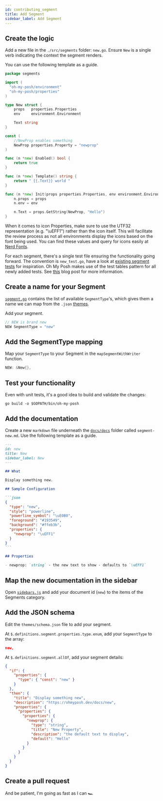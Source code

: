 ```yaml
---
id: contributing_segment
title: Add Segment
sidebar_label: Add Segment
---
```


## Create the logic

Add a new file in the `./src/segments` folder: `new.go`.
Ensure `New` is a single verb indicating the context the segment renders.

You can use the following template as a guide.

```go
package segments

import (
  "oh-my-posh/environment"
  "oh-my-posh/properties"
)

type New struct {
    props   properties.Properties
    env     environment.Environment

    Text string
}

const (
    //NewProp enables something
    NewProp properties.Property = "newprop"
)

func (n *new) Enabled() bool {
    return true
}

func (n *new) Template() string {
    return " {{.Text}} world "
}

func (n *new) Init(props properties.Properties, env environment.Environment) {
    n.props = props
    n.env = env

    n.Text = props.GetString(NewProp, "Hello")
}
```

When it comes to icon Properties, make sure to use the UTF32 representation (e.g. "\uEFF1") rather than the icon itself.
This will facilitate the review process as not all environments display the icons based on the font being used.
You can find these values and query for icons easily at [Nerd Fonts][nf-icons].

For each segment, there's a single test file ensuring the functionality going forward. The convention
is `new_test.go`, have a look at [existing segment tests][tests] for inspiration. Oh My Posh makes
use of the test tables pattern for all newly added tests. See [this][tables] blog post for more information.

## Create a name for your Segment

[`segment.go`][segment-go] contains the list of available `SegmentType`'s, which gives them a name we can map from the
`.json` [themes][themes].

Add your segment.

```go
// NEW is brand new
NEW SegmentType = "new"
```

## Add the SegmentType mapping

Map your `SegmentType` to your Segment in the `mapSegmentWithWriter` function.

```go
NEW: &New{},
```

## Test your functionality

Even with unit tests, it's a good idea to build and validate the changes:

```shell
go build -o $GOPATH/bin/oh-my-posh
```

## Add the documentation

Create a new `markdown` file underneath the [`docs/docs`][docs] folder called `segment-new.md`.
Use the following template as a guide.

````markdown
---
id: new
title: New
sidebar_label: New
---

## What

Display something new.

## Sample Configuration

```json
{
  "type": "new",
  "style": "powerline",
  "powerline_symbol": "\uE0B0",
  "foreground": "#193549",
  "background": "#ffeb3b",
  "properties": {
    "newprop": "\uEFF1"
  }
}
```

## Properties

- newprop: `string` - the new text to show - defaults to `\uEFF1`
````

## Map the new documentation in the sidebar

Open [`sidebars.js`][sidebars] and add your document id (`new`) to the items of the Segments category.

## Add the JSON schema

Edit the `themes/schema.json` file to add your segment.

At `$.definitions.segment.properties.type.enum`, add your `SegmentType` to the array:

```json
new,
```

At `$.definitions.segment.allOf`, add your segment details:

```json
{
  "if": {
    "properties": {
      "type": { "const": "new" }
    }
  },
  "then": {
    "title": "Display something new",
    "description": "https://ohmyposh.dev/docs/new",
    "properties": {
      "properties": {
        "properties": {
          "newprop": {
            "type": "string",
            "title": "New Property",
            "description": "the default text to display",
            "default": "Hello"
          }
        }
      }
    }
  }
}
```

## Create a pull request

And be patient, I'm going as fast as I can 🏎

[segment-go]: https://github.com/JanDeDobbeleer/oh-my-posh/blob/main/segment.go
[themes]: https://github.com/JanDeDobbeleer/oh-my-posh/tree/main/themes
[docs]: https://github.com/JanDeDobbeleer/oh-my-posh/tree/main/docs/docs
[sidebars]: https://github.com/JanDeDobbeleer/oh-my-posh/blob/main/docs/sidebars.js
[nf-icons]: https://www.nerdfonts.com/cheat-sheet
[tests]: https://github.com/JanDeDobbeleer/oh-my-posh/blob/main/src/segments/az_test.go
[tables]: https://blog.alexellis.io/golang-writing-unit-tests/
